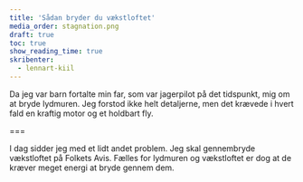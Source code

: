 ```yaml
---
title: 'Sådan bryder du vækstloftet'
media_order: stagnation.png
draft: true
toc: true
show_reading_time: true
skribenter:
  - lennart-kiil
---
```


Da jeg var barn fortalte min far, som var jagerpilot på det tidspunkt, mig om at bryde lydmuren. Jeg forstod ikke helt detaljerne, men det krævede i hvert fald en kraftig motor og et holdbart fly.

===

I dag sidder jeg med et lidt andet problem. Jeg skal gennembryde vækstloftet på Folkets Avis. Fælles for lydmuren og vækstloftet er dog at de kræver meget energi at bryde gennem dem.
